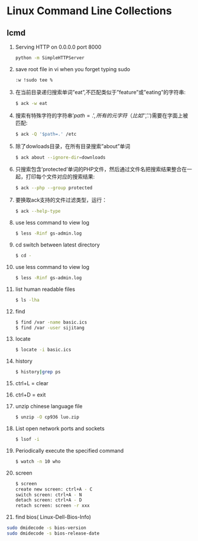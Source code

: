 Linux Command Line Collections 
======================

lcmd
-------

1. Serving HTTP on 0.0.0.0 port 8000
    ```bash
    python -m SimpleHTTPServer
    ```

2. save root file in vi when you forget typing sudo
    ```bash
    :w !sudo tee %
    ```

3. 在当前目录递归搜索单词”eat”,不匹配类似于”feature”或”eating”的字符串:
    ```bash
   $ ack -w eat
    ```

4. 搜索有特殊字符的字符串’$path=.’,所有的元字符（比如’$',’.')需要在字面上被匹配:
    ```bash
   $ ack -Q '$path=.' /etc
    ```

5. 除了dowloads目录，在所有目录搜索”about”单词
    ```bash
    $ ack about --ignore-dir=downloads
    ```

6. 只搜索包含’protected’单词的PHP文件，然后通过文件名把搜索结果整合在一起，打印每个文件对应的搜索结果:
    ```bash
    $ ack --php --group protected
    ```

7. 要换取ack支持的文件过滤类型，运行：
     ```bash
    $ ack --help-type
    ```

8. use less command to view log
     ```bash
    $ less -Rinf gs-admin.log
    ```

9. cd switch between latest directory
     ```bash
    $ cd -
    ```

10. use less command to view log
     ```bash
    $ less -Rinf gs-admin.log
    ```

11. list human readable files
     ```bash
    $ ls -lha 
    ```

12. find 
     ```bash
    $ find /var -name basic.ics 
    $ find /var -user sijitang 
    ```

13. locate 
     ```bash
    $ locate -i basic.ics 
    ```

14. history 
     ```bash
    $ history|grep ps
    ```

15. ctrl+L  = clear

16. ctrl+D = exit

17. unzip chinese language file 
     ```bash
    $ unzip -O cp936 luo.zip
    ```

18. List open network ports and sockets
     ```bash
    $ lsof -i
    ```

19. Periodically execute the specified command
     ```bash
    $ watch -n 10 who
    ```

20. screen
     ```bash
    $ screen
    create new screen: ctrl+A - C
    switch screen: ctrl+A - N
    detach screen: ctrl+A - D
    retach screen: screen -r xxx
    ```

21. find bios(   Linux-Dell-Bios-Info)
```bash
sudo dmidecode -s bios-version
sudo dmidecode -s bios-release-date
 ```